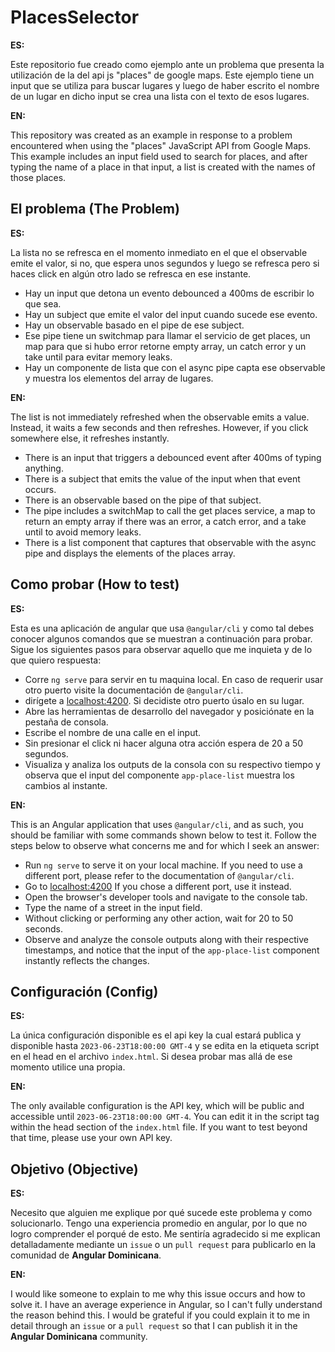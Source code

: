 # PlacesSelector
__ES:__

Este repositorio fue creado como ejemplo ante un problema que presenta la utilización de la del api js "places" de google maps. Este ejemplo tiene un input que se utiliza para buscar lugares y luego de haber escrito el nombre de un lugar en dicho input se crea una lista con el texto de esos lugares.

__EN:__

This repository was created as an example in response to a problem encountered when using the "places" JavaScript API from Google Maps. This example includes an input field used to search for places, and after typing the name of a place in that input, a list is created with the names of those places.

## El problema (The Problem)
__ES:__

La lista no se refresca en el momento inmediato en el que el observable emite el valor, si no, que espera unos segundos y luego se refresca pero si haces click en algún otro lado se refresca en ese instante.

- Hay un input que detona un evento debounced a 400ms de escribir lo que sea.
- Hay un subject que emite el valor del input cuando sucede ese evento.
- Hay un observable basado en el pipe de ese subject.
- Ese pipe tiene un switchmap para llamar el servicio de get places, un map para que si hubo error retorne empty array, un catch error y un take until para evitar memory leaks.
- Hay un componente de lista que con el async pipe capta ese observable y muestra los elementos del array de lugares.

__EN:__

The list is not immediately refreshed when the observable emits a value. Instead, it waits a few seconds and then refreshes. However, if you click somewhere else, it refreshes instantly.

- There is an input that triggers a debounced event after 400ms of typing anything.
- There is a subject that emits the value of the input when that event occurs.
- There is an observable based on the pipe of that subject.
- The pipe includes a switchMap to call the get places service, a map to return an empty array if there was an error, a catch error, and a take until to avoid memory leaks.
- There is a list component that captures that observable with the async pipe and displays the elements of the places array.
## Como probar (How to test)

__ES:__

Esta es una aplicación de angular que usa `@angular/cli` y como tal debes conocer algunos comandos que se muestran a continuación para probar. Sigue los siguientes pasos para observar aquello que me inquieta y de lo que quiero respuesta:
- Corre `ng serve` para servir en tu maquina local. En caso de requerir usar otro puerto visite la documentación de `@angular/cli`.
- dirígete a [localhost:4200](http://localhost:4200). Si decidiste otro puerto úsalo en su lugar.
- Abre las herramientas de desarrollo del navegador y posiciónate en la pestaña de consola.
- Escribe el nombre de una calle en el input.
- Sin presionar el click ni hacer alguna otra acción espera de 20 a 50 segundos.
- Visualiza y analiza los outputs de la consola con su respectivo tiempo y observa que el input del componente `app-place-list` muestra los cambios al instante.
 
__EN:__

This is an Angular application that uses `@angular/cli`, and as such, you should be familiar with some commands shown below to test it. Follow the steps below to observe what concerns me and for which I seek an answer:

- Run `ng serve` to serve it on your local machine. If you need to use a different port, please refer to the documentation of `@angular/cli`.
- Go to [localhost:4200](http://localhost:4200) If you chose a different port, use it instead.
- Open the browser's developer tools and navigate to the console tab.
- Type the name of a street in the input field.
- Without clicking or performing any other action, wait for 20 to 50 seconds.
- Observe and analyze the console outputs along with their respective timestamps, and notice that the input of the `app-place-list` component instantly reflects the changes.

## Configuración (Config)
__ES:__

La única configuración disponible es el api key la cual estará publica y disponible hasta `2023-06-23T18:00:00 GMT-4` y se edita en la etiqueta script en el head en el archivo `index.html`. Si desea probar mas allá de ese momento utilice una propia.

__EN:__

The only available configuration is the API key, which will be public and accessible until `2023-06-23T18:00:00 GMT-4`. You can edit it in the script tag within the head section of the `index.html` file. If you want to test beyond that time, please use your own API key.
## Objetivo (Objective)
__ES:__

Necesito que alguien me explique por qué sucede este problema y como solucionarlo. Tengo una experiencia promedio en angular, por lo que no logro comprender el porqué de esto. Me sentiría agradecido si me explican detalladamente mediante un `issue` o un `pull request` para publicarlo en la comunidad de __Angular Dominicana__. 

__EN:__

I would like someone to explain to me why this issue occurs and how to solve it. I have an average experience in Angular, so I can't fully understand the reason behind this. I would be grateful if you could explain it to me in detail through an `issue` or a `pull request` so that I can publish it in the __Angular Dominicana__ community.